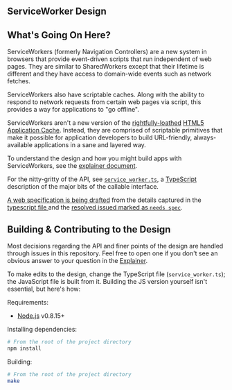 <h2>ServiceWorker Design</h2>

## What's Going On Here?

ServiceWorkers (formerly Navigation Controllers) are a new system in browsers that provide event-driven scripts that run independent of web pages. They are similar to SharedWorkers except that their lifetime is different and they have access to domain-wide events such as network fetches.

ServiceWorkers also have scriptable caches. Along with the ability to respond to network requests from certain web pages via script, this provides a way for applications to "go offline".

ServiceWorkers aren't a new version of the [rightfully-loathed](http://alistapart.com/article/application-cache-is-a-douchebag) [HTML5 Application Cache](http://www.whatwg.org/specs/web-apps/current-work/multipage/offline.html). Instead, they are comprised of scriptable primitives that make it possible for application developers to build URL-friendly, always-available applications in a sane and layered way.

To understand the design and how you might build apps with ServiceWorkers, see the [explainer document](https://github.com/slightlyoff/ServiceWorker/blob/master/explainer.md).

For the nitty-gritty of the API, see [`service_worker.ts`](https://github.com/slightlyoff/ServiceWorker/blob/master/service_worker.ts), a [TypeScript](http://www.typescriptlang.org/) description of the major bits of the callable interface.

[A web specification is being drafted](https://rawgithub.com/slightlyoff/ServiceWorker/master/spec/service_worker/index.html) from the details captured in the [typescript file ](https://github.com/slightlyoff/ServiceWorker/blob/master/service_worker.ts) and the [resolved issued marked as `needs spec`](https://github.com/slightlyoff/ServiceWorker/issues?labels=needs+spec&page=1&state=closed).

## Building & Contributing to the Design

Most decisions regarding the API and finer points of the design are handled through issues in this repository. Feel free to open one if you don't see an obvious answer to your question in the [Explainer](explainer.md).

To make edits to the design, change the TypeScript file (`service_worker.ts`); the JavaScript file is built from it. Building the JS version yourself isn't essential, but here's how:

Requirements:

* [Node.js](http://nodejs.org/) v0.8.15+

Installing dependencies:

```sh
# From the root of the project directory
npm install
```

Building:

```sh
# From the root of the project directory
make
```
